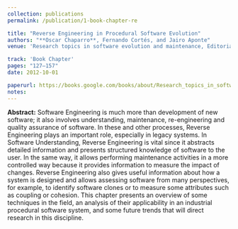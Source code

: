```yaml
---
collection: publications
permalink: /publication/1-book-chapter-re

title: "Reverse Engineering in Procedural Software Evolution"
authors: "**Oscar Chaparro**, Fernando Cortés, and Jairo Aponte"
venue: 'Research topics in software evolution and maintenance, Editorial Universidad Nacional de Colombia'

track: 'Book Chapter'
pages: "127–157"
date: 2012-10-01

paperurl: https://books.google.com/books/about/Research_topics_in_software_evolution_an.html?id=KW5B8y0OWWEC
notes:
---
```


**Abstract:** Software Engineering is much more than development of new software; it also involves understanding, maintenance, re-engineering and quality assurance of software. In these and other processes, Reverse Engineering plays an important role, especially in legacy systems. In Software Understanding, Reverse Engineering is vital since it abstracts detailed information and presents structured knowledge of software to the user. In the same way, it allows performing maintenance activities in a more controlled way because it provides information to measure the impact of changes. Reverse Engineering also gives useful information about how a system is designed and allows assessing software from many perspectives, for example, to identify software clones or to measure some attributes such as coupling or cohesion. This chapter presents an overview of some techniques in the field, an analysis of their applicability in an industrial procedural software system, and some future trends that will direct research in this discipline.